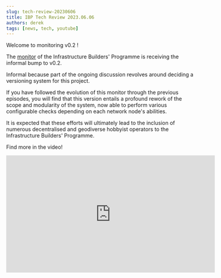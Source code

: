 ```yaml
---
slug: tech-review-20230606
title: IBP Tech Review 2023.06.06
authors: derek
tags: [news, tech, youtube]
---
```


Welcome to monitoring v0.2 !

The [monitor](https://github.com/ibp-network/ibp-monitor) of the Infrastructure Builders' Programme is receiving the informal bump to v0.2.

Informal because part of the ongoing discussion revolves around deciding a versioning system for this project.

If you have followed the evolution of this monitor through the previous episodes, you will find that this version entails a profound rework of the scope and modularity of the system, now able to perform various configurable checks depending on each network node's abilities.

It is expected that these efforts will ultimately lead to the inclusion of numerous decentralised and geodiverse hobbyist operators to the Infrastructure Builders' Programme.

Find more in the video!

<iframe width="560" height="315" src="https://www.youtube.com/embed/6VJnIh1ELx8" title="YouTube video player" frameborder="0" allow="accelerometer; autoplay; clipboard-write; encrypted-media; gyroscope; picture-in-picture; web-share" allowfullscreen></iframe>
